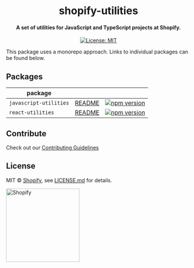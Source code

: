 <div align="center">
  <h1>shopify-utilities</h1>
  <h4>A set of utilities for JavaScript and TypeScript projects at Shopify.</h4>
  <a href="https://github.com/Shopify/javascript-utilities/blob/master/LICENSE.md">
    <img src="https://img.shields.io/badge/License-MIT-green.svg" alt="License: MIT">
  </a>
</div>

This package uses a monorepo approach. Links to individual packages can be found below.

## Packages

| package | | |
|-----------------|--|--|
| `javascript-utilities` | [README](https://github.com/tzvipm/shopify-utilities/blob/master/packages/javascript-utilities/README.md) | [![npm version](https://badge.fury.io/js/%40shopify%2Fjavascript-utilities.svg)](https://badge.fury.io/js/%40shopify%2Fjavascript-utilities) |
| `react-utilities` | [README](https://github.com/tzvipm/shopify-utilities/blob/master/packages/react-utilities/README.md) | [![npm version](https://badge.fury.io/js/%40shopify%2Freact-utilities.svg)](https://badge.fury.io/js/%40shopify%2Freact-utilities) |

## Contribute

Check out our [Contributing Guidelines](http://github.com/Shopify/shopify-utilities/blob/master/CONTRIBUTING.md)

## License

MIT &copy; [Shopify](https://shopify.com/), see [LICENSE.md](http://github.com/Shopify/shopify-utilities/blob/master/LICENSE.md) for details.

<a href="http://www.shopify.com/"><img src="https://cdn.shopify.com/assets2/press/brand/shopify-logo-main-small-f029fcaf14649a054509f6790ce2ce94d1f1c037b4015b4f106c5a67ab033f5b.png" alt="Shopify" width="200" /></a>